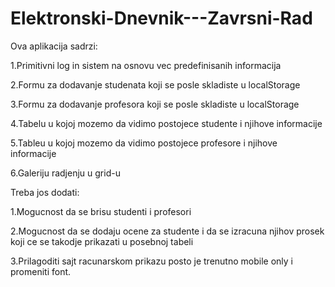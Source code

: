 # Elektronski-Dnevnik---Zavrsni-Rad

Ova aplikacija sadrzi:

1.Primitivni log in sistem na osnovu vec predefinisanih informacija

2.Formu za dodavanje studenata koji se posle skladiste u localStorage

3.Formu za dodavanje profesora koji se posle skladiste u localStorage

4.Tabelu u kojoj mozemo da vidimo postojece studente i njihove informacije

5.Tableu u kojoj mozemo da vidimo postojece profesore i njihove informacije

6.Galeriju radjenju u grid-u


Treba jos dodati:


1.Mogucnost da se brisu studenti i profesori

2.Mogucnost da se dodaju ocene za studente i da se izracuna njihov prosek koji ce se takodje prikazati u posebnoj tabeli

3.Prilagoditi sajt racunarskom prikazu posto je trenutno mobile only i promeniti font.
